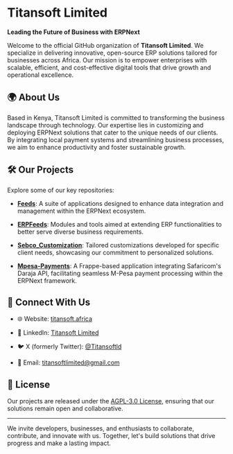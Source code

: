 # Titansoft Limited

**Leading the Future of Business with ERPNext**

Welcome to the official GitHub organization of **Titansoft Limited**. We specialize in delivering innovative, open-source ERP solutions tailored for businesses across Africa. Our mission is to empower enterprises with scalable, efficient, and cost-effective digital tools that drive growth and operational excellence.

## 🌍 About Us

Based in Kenya, Titansoft Limited is committed to transforming the business landscape through technology. Our expertise lies in customizing and deploying ERPNext solutions that cater to the unique needs of our clients. By integrating local payment systems and streamlining business processes, we aim to enhance productivity and foster sustainable growth.

## 🛠️ Our Projects

Explore some of our key repositories:

* [**Feeds**](https://github.com/TitansoftLtd/Feeds): A suite of applications designed to enhance data integration and management within the ERPNext ecosystem.

* [**ERPFeeds**](https://github.com/TitansoftLtd/ERPFeeds): Modules and tools aimed at extending ERP functionalities to better serve diverse business requirements.

* [**Sebco\_Customization**](https://github.com/TitansoftLtd/Sebco_Customization): Tailored customizations developed for specific client needs, showcasing our commitment to personalized solutions.

* [**Mpesa-Payments**](https://github.com/TitansoftLtd/Mpesa-Payments): A Frappe-based application integrating Safaricom's Daraja API, facilitating seamless M-Pesa payment processing within the ERPNext framework.

## 🤝 Connect With Us

* 🌐 Website: [titansoft.africa](https://titansoft.africa)

* 💼 LinkedIn: [Titansoft Limited](https://www.linkedin.com/company/titansoft-limited)

* 🐦 X (formerly Twitter): [@Titansoftld](https://x.com/Titansoftld)

* 📧 Email: [titansoftlimited@gmail.com](mailto:titansoftlimited@gmail.com)

## 📄 License

Our projects are released under the [AGPL-3.0 License](https://www.gnu.org/licenses/agpl-3.0.html), ensuring that our solutions remain open and collaborative.

---

We invite developers, businesses, and enthusiasts to collaborate, contribute, and innovate with us. Together, let's build solutions that drive progress and make a lasting impact.
